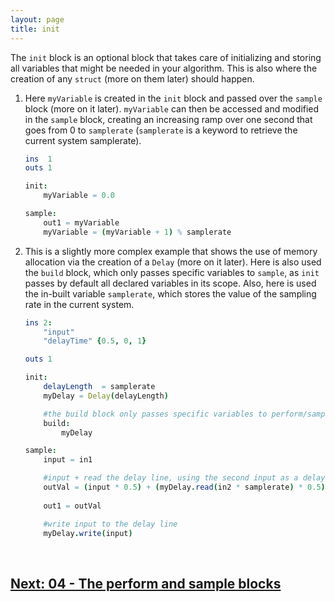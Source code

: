 ```yaml
---
layout: page
title: init
---
```


The `init` block is an optional block that takes care of initializing and storing all variables that might be needed in your algorithm. This is also where the creation of any `struct` (more on them later) should happen.

1. Here `myVariable` is created in the `init` block and passed over the `sample` block (more on it later). `myVariable` can then be accessed and modified in the `sample` block, creating an increasing ramp over one second that goes from 0 to `samplerate` (`samplerate` is a keyword to retrieve the current system samplerate).

    ```nim
    ins  1
    outs 1

    init:
        myVariable = 0.0

    sample:
        out1 = myVariable
        myVariable = (myVariable + 1) % samplerate
    ```

2. This is a slightly more complex example that shows the use of memory allocation via the creation of a `Delay` (more on it later). Here is also used the `build` block, which only passes specific variables to `sample`, as `init` passes by default all declared variables in its scope. Also, here is used the in-built variable `samplerate`, which stores the value of the sampling rate in the current system.

    ```nim
    ins 2:
        "input"
        "delayTime" {0.5, 0, 1}

    outs 1

    init:
        delayLength  = samplerate
        myDelay = Delay(delayLength)

        #the build block only passes specific variables to perform/sample
        build:
            myDelay

    sample:
        input = in1

        #input + read the delay line, using the second input as a delay time control
        outVal = (input * 0.5) + (myDelay.read(in2 * samplerate) * 0.5)
        
        out1 = outVal

        #write input to the delay line
        myDelay.write(input)
    ```

<br>

## [Next: 04 - The perform and sample blocks](04_perform_sample.md)